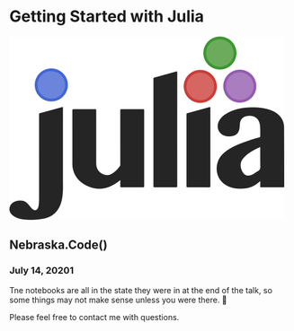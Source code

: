 # Getting Started with Julia

![Julia logo](images/julia-logo.png)

## Nebraska.Code()

### July 14, 20201

Tne notebooks are all in the state they were in at the end of the talk, so some things may not make sense unless you were there. 🙂

Please feel free to contact me with questions.
